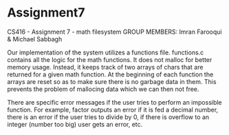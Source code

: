 # Assignment7
CS416 - Assignment 7 - math filesystem
GROUP MEMBERS: Imran Farooqui & Michael Sabbagh

Our implementation of the system utilizes a functions file. functions.c contains all the logic 
for the math functions. It does not malloc for better memory usage. Instead, it keeps track of 
two arrays of chars that are returned for a given math function. At the beginning of each function
the arrays are reset so as to make sure there is no garbage data in them. This prevents the problem
of mallocing data which we can then not free.

There are specific error messages if the user tries to perform an impossible function. For example, 
factor outputs an error if it is fed a decimal number, there is an error if the user tries to divide 
by 0, if there is overflow to an integer (number too big) user gets an error, etc.
